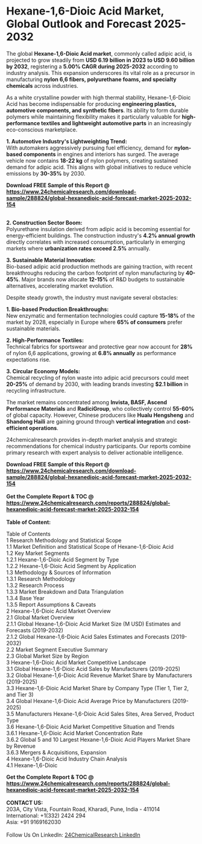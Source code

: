 <h1>Hexane-1,6-Dioic Acid Market, Global Outlook and Forecast 2025-2032</h1><p>The global <strong>Hexane-1,6-Dioic Acid market</strong>, commonly called adipic acid, is projected to grow steadily from <strong>USD 6.19 billion in 2023 to USD 9.60 billion by 2032</strong>, registering a <strong>5.00% CAGR during 2025-2032</strong> according to industry analysis. This expansion underscores its vital role as a precursor in manufacturing <strong>nylon 6,6 fibers, polyurethane foams, and specialty chemicals</strong> across industries.</p><p>As a white crystalline powder with high thermal stability, Hexane-1,6-Dioic Acid has become indispensable for producing <strong>engineering plastics, automotive components, and synthetic fibers</strong>. Its ability to form durable polymers while maintaining flexibility makes it particularly valuable for <strong>high-performance textiles and lightweight automotive parts</strong> in an increasingly eco-conscious marketplace.</p><p><strong>1. Automotive Industry's Lightweighting Trend:</strong><br>
With automakers aggressively pursuing fuel efficiency, demand for <strong>nylon-based components</strong> in engines and interiors has surged. The average vehicle now contains <strong>18-22 kg</strong> of nylon polymers, creating sustained demand for adipic acid. This aligns with global initiatives to reduce vehicle emissions by <strong>30-35%</strong> by 2030.</p><div><b>Download FREE Sample of this Report @ 
            <a href="https://www.24chemicalresearch.com/download-sample/288824/global-hexanedioic-acid-forecast-market-2025-2032-154">
            https://www.24chemicalresearch.com/download-sample/288824/global-hexanedioic-acid-forecast-market-2025-2032-154</a></b></div><br><p><strong>2. Construction Sector Boom:</strong><br>
Polyurethane insulation derived from adipic acid is becoming essential for energy-efficient buildings. The construction industry's <strong>4.2% annual growth</strong> directly correlates with increased consumption, particularly in emerging markets where <strong>urbanization rates exceed 2.5%</strong> annually.</p><p><strong>3. Sustainable Material Innovation:</strong><br>
Bio-based adipic acid production methods are gaining traction, with recent breakthroughs reducing the carbon footprint of nylon manufacturing by <strong>40-45%</strong>. Major brands now allocate <strong>12-15%</strong> of R&amp;D budgets to sustainable alternatives, accelerating market evolution.</p><p>Despite steady growth, the industry must navigate several obstacles:</p><p><strong>1. Bio-based Production Breakthroughs:</strong><br>
New enzymatic and fermentation technologies could capture <strong>15-18%</strong> of the market by 2028, especially in Europe where <strong>65% of consumers</strong> prefer sustainable materials.</p><p><strong>2. High-Performance Textiles:</strong><br>
Technical fabrics for sportswear and protective gear now account for <strong>28%</strong> of nylon 6,6 applications, growing at <strong>6.8% annually</strong> as performance expectations rise.</p><p><strong>3. Circular Economy Models:</strong><br>
Chemical recycling of nylon waste into adipic acid precursors could meet <strong>20-25%</strong> of demand by 2030, with leading brands investing <strong>$2.1 billion</strong> in recycling infrastructure.</p><p>The market remains concentrated among <strong>Invista, BASF, Ascend Performance Materials</strong> and <strong>RadiciGroup</strong>, who collectively control <strong>55-60%</strong> of global capacity. However, Chinese producers like <strong>Hualu Hengsheng</strong> and <strong>Shandong Haili</strong> are gaining ground through <strong>vertical integration</strong> and <strong>cost-efficient operations</strong>.</p><p>24chemicalresearch provides in-depth market analysis and strategic recommendations for chemical industry participants. Our reports combine primary research with expert analysis to deliver actionable intelligence.</p><div><b>Download FREE Sample of this Report @ 
            <a href="https://www.24chemicalresearch.com/download-sample/288824/global-hexanedioic-acid-forecast-market-2025-2032-154">
            https://www.24chemicalresearch.com/download-sample/288824/global-hexanedioic-acid-forecast-market-2025-2032-154</a></b></div><br><div><b>Get the Complete Report & TOC @ 
            <a href="https://www.24chemicalresearch.com/reports/288824/global-hexanedioic-acid-forecast-market-2025-2032-154">
            https://www.24chemicalresearch.com/reports/288824/global-hexanedioic-acid-forecast-market-2025-2032-154</a></b></div><br>
            <b>Table of Content:</b><p>Table of Contents<br />
1 Research Methodology and Statistical Scope<br />
1.1 Market Definition and Statistical Scope of Hexane-1,6-Dioic Acid<br />
1.2 Key Market Segments<br />
1.2.1 Hexane-1,6-Dioic Acid Segment by Type<br />
1.2.2 Hexane-1,6-Dioic Acid Segment by Application<br />
1.3 Methodology & Sources of Information<br />
1.3.1 Research Methodology<br />
1.3.2 Research Process<br />
1.3.3 Market Breakdown and Data Triangulation<br />
1.3.4 Base Year<br />
1.3.5 Report Assumptions & Caveats<br />
2 Hexane-1,6-Dioic Acid Market Overview<br />
2.1 Global Market Overview<br />
2.1.1 Global Hexane-1,6-Dioic Acid Market Size (M USD) Estimates and Forecasts (2019-2032)<br />
2.1.2 Global Hexane-1,6-Dioic Acid Sales Estimates and Forecasts (2019-2032)<br />
2.2 Market Segment Executive Summary<br />
2.3 Global Market Size by Region<br />
3 Hexane-1,6-Dioic Acid Market Competitive Landscape<br />
3.1 Global Hexane-1,6-Dioic Acid Sales by Manufacturers (2019-2025)<br />
3.2 Global Hexane-1,6-Dioic Acid Revenue Market Share by Manufacturers (2019-2025)<br />
3.3 Hexane-1,6-Dioic Acid Market Share by Company Type (Tier 1, Tier 2, and Tier 3)<br />
3.4 Global Hexane-1,6-Dioic Acid Average Price by Manufacturers (2019-2025)<br />
3.5 Manufacturers Hexane-1,6-Dioic Acid Sales Sites, Area Served, Product Type<br />
3.6 Hexane-1,6-Dioic Acid Market Competitive Situation and Trends<br />
3.6.1 Hexane-1,6-Dioic Acid Market Concentration Rate<br />
3.6.2 Global 5 and 10 Largest Hexane-1,6-Dioic Acid Players Market Share by Revenue<br />
3.6.3 Mergers & Acquisitions, Expansion<br />
4 Hexane-1,6-Dioic Acid Industry Chain Analysis<br />
4.1 Hexane-1,6-Dioic </p><div><b>Get the Complete Report & TOC @ 
            <a href="https://www.24chemicalresearch.com/reports/288824/global-hexanedioic-acid-forecast-market-2025-2032-154">
            https://www.24chemicalresearch.com/reports/288824/global-hexanedioic-acid-forecast-market-2025-2032-154</a></b></div><br><b>CONTACT US:</b><br>
            203A, City Vista, Fountain Road, Kharadi, Pune, India - 411014<br>
            International: +1(332) 2424 294<br>
            Asia: +91 9169162030 <br><br>
            Follow Us On LinkedIn: <a href="https://www.linkedin.com/company/24chemicalresearch/">24ChemicalResearch LinkedIn</a>